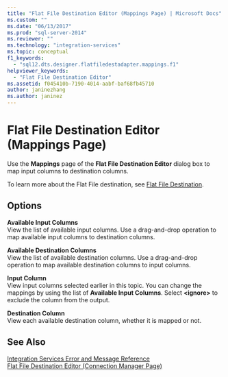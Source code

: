 ```yaml
---
title: "Flat File Destination Editor (Mappings Page) | Microsoft Docs"
ms.custom: ""
ms.date: "06/13/2017"
ms.prod: "sql-server-2014"
ms.reviewer: ""
ms.technology: "integration-services"
ms.topic: conceptual
f1_keywords: 
  - "sql12.dts.designer.flatfiledestadapter.mappings.f1"
helpviewer_keywords: 
  - "Flat File Destination Editor"
ms.assetid: f045410b-7190-4014-aabf-baf68fb45710
author: janinezhang
ms.author: janinez
---
```

# Flat File Destination Editor (Mappings Page)
  Use the **Mappings** page of the **Flat File Destination Editor** dialog box to map input columns to destination columns.  
  
 To learn more about the Flat File destination, see [Flat File Destination](data-flow/flat-file-destination.md).  
  
## Options  
 **Available Input Columns**  
 View the list of available input columns. Use a drag-and-drop operation to map available input columns to destination columns.  
  
 **Available Destination Columns**  
 View the list of available destination columns. Use a drag-and-drop operation to map available destination columns to input columns.  
  
 **Input Column**  
 View input columns selected earlier in this topic. You can change the mappings by using the list of **Available Input Columns**. Select **\<ignore>** to exclude the column from the output.  
  
 **Destination Column**  
 View each available destination column, whether it is mapped or not.  
  
## See Also  
 [Integration Services Error and Message Reference](../../2014/integration-services/integration-services-error-and-message-reference.md)   
 [Flat File Destination Editor &#40;Connection Manager Page&#41;](../../2014/integration-services/flat-file-destination-editor-connection-manager-page.md)  
  
  
